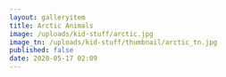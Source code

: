 ```yaml
---
layout: galleryitem
title: Arctic Animals
image: /uploads/kid-stuff/arctic.jpg
image_tn: /uploads/kid-stuff/thumbnail/arctic_tn.jpg
published: false
date: 2020-05-17 02:09
---
```


